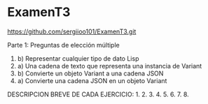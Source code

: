 # ExamenT3
https://github.com/sergiioo101/ExamenT3.git

Parte 1: Preguntas de elección múltiple
1. b) Representar cualquier tipo de dato Lisp
2. a) Una cadena de texto que representa una instancia de Variant
3. b) Convierte un objeto Variant a una cadena JSON
4. a) Convierte una cadena JSON en un objeto Variant

DESCRIPCION BREVE DE CADA EJERCICIO:
1.
2.
3.
4.
5.
6.
7.
8.
